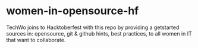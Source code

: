 # women-in-opensource-hf
TechWo joins to Hacktoberfest with this repo by providing a getstarted sources in: opensource, git &amp; github hints, best practices, to all women in IT that want to collaborate.
